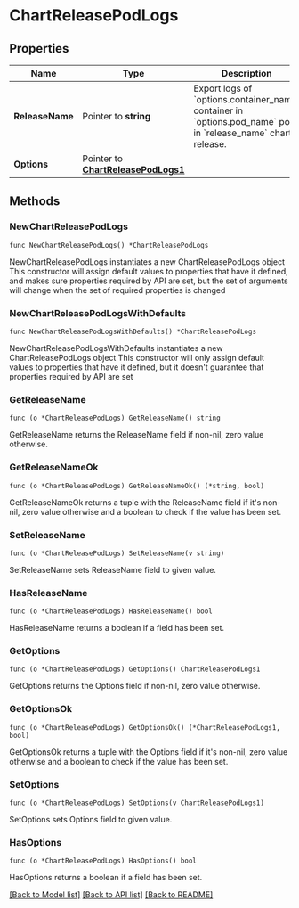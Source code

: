 # ChartReleasePodLogs

## Properties

Name | Type | Description | Notes
------------ | ------------- | ------------- | -------------
**ReleaseName** | Pointer to **string** | Export logs of &#x60;options.container_name&#x60; container in &#x60;options.pod_name&#x60; pod in &#x60;release_name&#x60; chart release. | [optional] 
**Options** | Pointer to [**ChartReleasePodLogs1**](ChartReleasePodLogs1.md) |  | [optional] 

## Methods

### NewChartReleasePodLogs

`func NewChartReleasePodLogs() *ChartReleasePodLogs`

NewChartReleasePodLogs instantiates a new ChartReleasePodLogs object
This constructor will assign default values to properties that have it defined,
and makes sure properties required by API are set, but the set of arguments
will change when the set of required properties is changed

### NewChartReleasePodLogsWithDefaults

`func NewChartReleasePodLogsWithDefaults() *ChartReleasePodLogs`

NewChartReleasePodLogsWithDefaults instantiates a new ChartReleasePodLogs object
This constructor will only assign default values to properties that have it defined,
but it doesn't guarantee that properties required by API are set

### GetReleaseName

`func (o *ChartReleasePodLogs) GetReleaseName() string`

GetReleaseName returns the ReleaseName field if non-nil, zero value otherwise.

### GetReleaseNameOk

`func (o *ChartReleasePodLogs) GetReleaseNameOk() (*string, bool)`

GetReleaseNameOk returns a tuple with the ReleaseName field if it's non-nil, zero value otherwise
and a boolean to check if the value has been set.

### SetReleaseName

`func (o *ChartReleasePodLogs) SetReleaseName(v string)`

SetReleaseName sets ReleaseName field to given value.

### HasReleaseName

`func (o *ChartReleasePodLogs) HasReleaseName() bool`

HasReleaseName returns a boolean if a field has been set.

### GetOptions

`func (o *ChartReleasePodLogs) GetOptions() ChartReleasePodLogs1`

GetOptions returns the Options field if non-nil, zero value otherwise.

### GetOptionsOk

`func (o *ChartReleasePodLogs) GetOptionsOk() (*ChartReleasePodLogs1, bool)`

GetOptionsOk returns a tuple with the Options field if it's non-nil, zero value otherwise
and a boolean to check if the value has been set.

### SetOptions

`func (o *ChartReleasePodLogs) SetOptions(v ChartReleasePodLogs1)`

SetOptions sets Options field to given value.

### HasOptions

`func (o *ChartReleasePodLogs) HasOptions() bool`

HasOptions returns a boolean if a field has been set.


[[Back to Model list]](../README.md#documentation-for-models) [[Back to API list]](../README.md#documentation-for-api-endpoints) [[Back to README]](../README.md)



